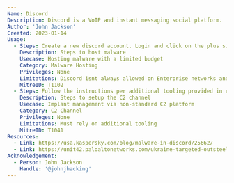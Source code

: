 ```yaml
---
Name: Discord
Description: Discord is a VoIP and instant messaging social platform.
Author: 'John Jackson'
Created: 2023-01-14
Usage:
  - Steps: Create a new discord account. Login and click on the plus sign that says Add a Server on the left hand side. Create a new server, ensure that its public. In the general channel, click on the plus symbol on the message bar and click upload. Fire up Burpsuite and turn proxy intercept mode on, click on the attachment to intercept the request. Right click on the GET request in Burpsuite and click on copy link. Youll now have a direct link to the malware via discords CDN.
    Description: Steps to host malware
    Usecase: Hosting malware with a limited budget
    Category: Malware Hosting
    Privileges: None
    Limitations: Discord isnt always allowed on Enterprise networks and your malware is at the mercy of Discord
    MitreID: T1102
  - Steps: Follow the instructions per additional tooling provided in references. If you use DiscordGo, you'll have to compile your agent and configure your automation, in addition to making a server, setting up a bot, and configuring the tokens, permissions, and channels.
    Description: Steps to setup the C2 channel
    Usecase: Implant management via non-standard C2 platform
    Category: C2 Channel
    Privileges: None
    Limitations: Must rely on additional tooling
    MitreID: T1041
Resources:
  - Link: https://usa.kaspersky.com/blog/malware-in-discord/25662/
  - Link: https://unit42.paloaltonetworks.com/ukraine-targeted-outsteel-saintbot/
Acknowledgement:
  - Person: John Jackson
    Handle: '@johnjhacking'
---
```

